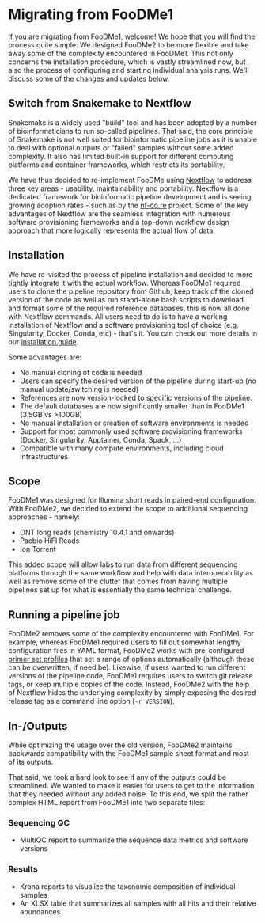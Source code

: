 # Migrating from FooDMe1

If you are migrating from FooDMe1, welcome! We hope that you will find the process quite simple. We designed FooDMe2 to be more flexible and take away some of the complexity encountered in FooDMe1. This not only concerns the installation procedure, which is vastly streamlined now, but also the process of configuring and starting individual analysis runs. We'll discuss some of the changes and updates below.

## Switch from Snakemake to Nextflow

Snakemake is a widely used "build" tool and has been adopted by a number of bioinformaticians to run so-called pipelines. That said, the core principle of Snakemake is not well suited for bioinformatic pipeline jobs as it is unable to deal with optional outputs or "failed" samples without some added complexity. It also has limited built-in support for different computing platforms and container frameworks, which restricts its portability.

We have thus decided to re-implement FooDMe using [Nextflow](https://nextflow.io/) to address three key areas - usability, maintainability and portability. Nextflow is a dedicated framework for bioinformatic pipeline development and is seeing growing adoption rates - such as by the [nf-co.re](https://nf-co.re/) project. Some of the key advantages of Nextflow are the seamless integration with numerous software provisioning frameworks and a top-down workflow design approach that more logically represents the actual flow of data. 

## Installation

We have re-visited the process of pipeline installation and decided to more tightly integrate it with the actual workflow. Whereas FooDMe1 required users to clone the pipeline repository from Github, keep track of the cloned version of the code as well as run stand-alone bash scripts to download and format some of the required reference databases, this is now all done with Nextflow commands. All users need to do is to have a working installation of Nextflow and a software provisioning tool of choice (e.g. Singularity, Docker, Conda, etc) - that's it. You can check out more details in our [installation guide](../user_doc/installation.md).

Some advantages are:

- No manual cloning of code is needed
- Users can specify the desired version of the pipeline during start-up (no manual update/switching is needed)
- References are now version-locked to specific versions of the pipeline. 
- The default databases are now significantly smaller than in FooDMe1 (3.5GB vs >100GB)
- No manual installation or creation of software environments is needed
- Support for most commonly used software provisioning frameworks (Docker, Singularity, Apptainer, Conda, Spack, ...)
- Compatible with many compute environments, including cloud infrastructures

## Scope

FooDMe1 was designed for Illumina short reads in paired-end configuration. With FooDMe2, we decided to extend the scope to additional sequencing approaches - namely:

- ONT long reads (chemistry 10.4.1 and onwards)
- Pacbio HiFI Reads
- Ion Torrent

This added scope will allow labs to run data from different sequencing platforms through the same workflow and help with data interoperability as well as remove some of the clutter that comes from having multiple pipelines set up for what is essentially the same technical challenge. 

## Running a pipeline job

FooDMe2 removes some of the complexity encountered with FooDMe1. For example, whereas FooDMe1 required users to fill out somewhat lengthy configuration files in YAML format, FooDMe2 works with pre-configured [primer set profiles](../user_doc/usage.md#pcr-primers) that set a range of options automatically (although these can be overwritten, if need be). Likewise, if users wanted to run different versions of the pipeline code, FooDMe1 requires users to switch git release tags, or keep multiple copies of the code. Instead, FooDMe2 with the help of Nextflow hides the underlying complexity by simply exposing the desired release tag as a command line option (`-r VERSION`).

## In-/Outputs

While optimizing the usage over the old version, FooDMe2 maintains backwards compatibility with the FooDMe1 sample sheet format and most of its outputs.

That said, we took a hard look to see if any of the outputs could be streamlined. We wanted to make it easier for users to get to the information that they needed without any added noise. To this end, we split the rather complex HTML report from FooDMe1 into two separate files:

### Sequencing QC
- MultiQC report to summarize the sequence data metrics and software versions

### Results
- Krona reports to visualize the taxonomic composition of individual samples
- An XLSX table that summarizes all samples with all hits and their relative abundances



